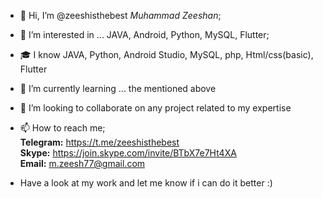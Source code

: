 - 👋 Hi, I’m @zeeshisthebest *Muhammad Zeeshan*;
- 👀 I’m interested in ... JAVA, Android, Python, MySQL, Flutter;
- 🎓 I know JAVA, Python, Android Studio, MySQL, php, Html/css(basic), Flutter
- 🌱 I’m currently learning ... the mentioned above
- 💞️ I’m looking to collaborate on any project related to my expertise
- 📫 How to reach me; <br><b>Telegram:</b> https://t.me/zeeshisthebest<br><b>Skype:</b> https://join.skype.com/invite/BTbX7e7Ht4XA<br><b>Email:</b> m.zeesh77@gmail.com<br>

- Have a look at my work and let me know if i can do it better :)

<!---
zeeshisthebest/zeeshisthebest is a ✨ special ✨ repository because its `README.md` (this file) appears on your GitHub profile.
You can click the Preview link to take a look at your changes.
--->
